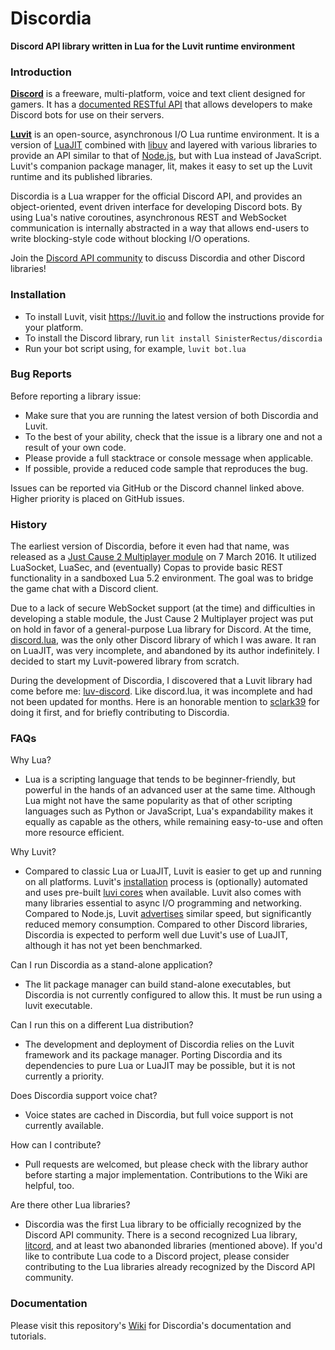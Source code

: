 # Discordia

**Discord API library written in Lua for the Luvit runtime environment**

### Introduction

**[Discord](https://discordapp.com/)** is a freeware, multi-platform, voice and text client designed for gamers. It has a [documented RESTful API](https://discordapp.com/developers/docs/intro) that allows developers to make Discord bots for use on their servers.

**[Luvit](https://luvit.io)** is an open-source, asynchronous I/O Lua runtime environment. It is a version of [LuaJIT](http://luajit.com/) combined with [libuv](http://libuv.org/) and layered with various libraries to provide an API similar to that of [Node.js](https://nodejs.org/en/), but with Lua instead of JavaScript. Luvit's companion package manager, lit, makes it easy to set up the Luvit runtime and its published libraries.

Discordia is a Lua wrapper for the official Discord API, and provides an object-oriented, event driven interface for developing Discord bots. By using Lua's native coroutines, asynchronous REST and WebSocket communication is internally abstracted in a way that allows end-users to write blocking-style code without blocking I/O operations.

Join the [Discord API community](https://discord.gg/0SBTUU1wZTWVpm07) to discuss Discordia and other Discord libraries!

### Installation

- To install Luvit, visit https://luvit.io and follow the instructions provide for your platform.
- To install the Discord library, run `lit install SinisterRectus/discordia`
- Run your bot script using, for example, `luvit bot.lua`

### Bug Reports

Before reporting a library issue:
 - Make sure that you are running the latest version of both Discordia and Luvit.
 - To the best of your ability, check that the issue is a library one and not a result of your own code.
 - Please provide a full stacktrace or console message when applicable.
 - If possible, provide a reduced code sample that reproduces the bug.

Issues can be reported via GitHub or the Discord channel linked above. Higher priority is placed on GitHub issues.

### History

The earliest version of Discordia, before it even had that name, was released as a [Just Cause 2 Multiplayer module](https://www.jc-mp.com/forums/index.php/topic,5936.0.html) on 7 March 2016. It utilized LuaSocket, LuaSec, and (eventually) Copas to provide basic REST functionality in a sandboxed Lua 5.2 environment. The goal was to bridge the game chat with a Discord client.

Due to a lack of secure WebSocket support (at the time) and difficulties in developing a stable module, the Just Cause 2 Multiplayer project was put on hold in favor of a general-purpose Lua library for Discord. At the time, [discord.lua](https://github.com/VideahGams/discord.lua), was the only other Discord library of which I was aware. It ran on LuaJIT, was very incomplete, and abandoned by its author indefinitely. I decided to start my Luvit-powered library from scratch.

During the development of Discordia, I discovered that a Luvit library had come before me: [luv-discord](https://github.com/sclark39/luv-discord). Like discord.lua, it was incomplete and had not been updated for months. Here is an honorable mention to [sclark39](https://github.com/sclark39) for doing it first, and for briefly contributing to Discordia.

### FAQs

Why Lua?
- Lua is a scripting language that tends to be beginner-friendly, but powerful in the hands of an advanced user at the same time. Although Lua might not have the same popularity as that of other scripting languages such as Python or JavaScript, Lua's expandability makes it equally as capable as the others, while remaining easy-to-use and often more resource efficient.

Why Luvit?
- Compared to classic Lua or LuaJIT, Luvit is easier to get up and running on all platforms. Luvit's [installation](https://luvit.io/install.html) process is (optionally) automated and uses pre-built [luvi cores](https://github.com/luvit/luvi/releases) when available. Luvit also comes with many libraries essential to async I/O programming and networking. Compared to Node.js, Luvit [advertises](https://luvit.io/blog/luvit-reborn.html) similar speed, but significantly reduced memory consumption. Compared to other Discord libraries, Discordia is expected to perform well due Luvit's use of LuaJIT, although it has not yet been benchmarked.

Can I run Discordia as a stand-alone application?
- The lit package manager can build stand-alone executables, but Discordia is not currently configured to allow this. It must be run using a luvit executable.

Can I run this on a different Lua distribution?
- The development and deployment of Discordia relies on the Luvit framework and its package manager. Porting Discordia and its dependencies to pure Lua or LuaJIT may be possible, but it is not currently a priority.

Does Discordia support voice chat?
- Voice states are cached in Discordia, but full voice support is not currently available.

How can I contribute?
- Pull requests are welcomed, but please check with the library author before starting a major implementation. Contributions to the Wiki are helpful, too.

Are there other Lua libraries?
- Discordia was the first Lua library to be officially recognized by the Discord API community. There is a second recognized Lua library, [litcord](https://github.com/satom99/litcord), and at least two abanonded libraries (mentioned above). If you'd like to contribute Lua code to a Discord project, please consider contributing to the Lua libraries already recognized by the Discord API community.

### Documentation

Please visit this repository's [Wiki](https://github.com/SinisterRectus/Discordia/wiki) for Discordia's documentation and tutorials.

